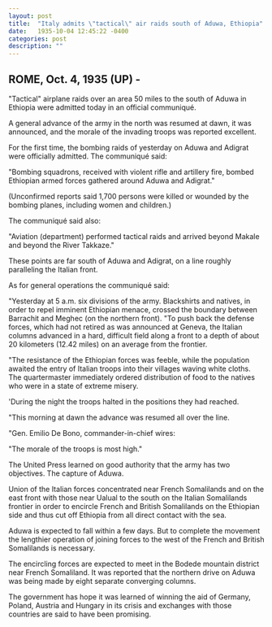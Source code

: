 ```yaml
---
layout: post
title:  "Italy admits \"tactical\" air raids south of Aduwa, Ethiopia"
date:   1935-10-04 12:45:22 -0400
categories: post
description: ""
---
```


## ROME, Oct. 4, 1935 (UP) -
"Tactical" airplane raids over an area 50 miles to the south of Aduwa in Ethiopia were admitted today in an official communiqué.

A general advance of the army in the north was resumed at dawn, it was announced, and the morale of the invading troops was reported excellent.

For the first time, the bombing raids of yesterday on Aduwa and Adigrat were officially admitted. The communiqué said:

"Bombing squadrons, received with violent rifle and artillery fire, bombed Ethiopian armed forces gathered around Aduwa and Adigrat."

(Unconfirmed reports said 1,700 persons were killed or wounded by the bombing planes, including women and children.)

The communiqué said also:

"Aviation (department) performed tactical raids and arrived beyond Makale and beyond the River Takkaze."

These points are far south of Aduwa and Adigrat, on a line roughly paralleling the Italian front.

As for general operations the communiqué said:

"Yesterday at 5 a.m. six divisions of the army. Blackshirts and natives, in order to repel imminent Ethiopian menace, crossed the boundary between Barrachit and Meghec (on the northern front). "To push back the defense forces, which had not retired as was announced at Geneva, the Italian columns advanced in a hard, difficult field along a front to a depth of about 20 kilometers (12.42 miles) on an average from the frontier.

"The resistance of the Ethiopian forces was feeble, while the population awaited the entry of Italian troops into their villages waving white cloths. The quartermaster immediately ordered distribution of food to the natives who were in a state of extreme misery.

'During the night the troops halted in the positions they had reached.

"This morning at dawn the advance was resumed all over the line.

"Gen. Emilio De Bono, commander-in-chief wires:

"The morale of the troops is most high."

The United Press learned on good authority that the army has two objectives. The capture of Aduwa.

Union of the Italian forces concentrated near French Somalilands and on the east front with those near Ualual to the south on the Italian Somalilands frontier in order to encircle French and British Somalilands on the Ethiopian side and thus cut off Ethiopia from all direct contact with the sea.

Aduwa is expected to fall within a few days. But to complete the movement the lengthier operation of joining forces to the west of the French and British Somalilands is necessary.

The encircling forces are expected to meet in the Bodede mountain district near French Somaliland. It was reported that the northern drive on Aduwa was being made by eight separate converging columns.

The government has hope it was learned of winning the aid of Germany, Poland, Austria and Hungary in its crisis and exchanges with those countries are said to have been promising.
